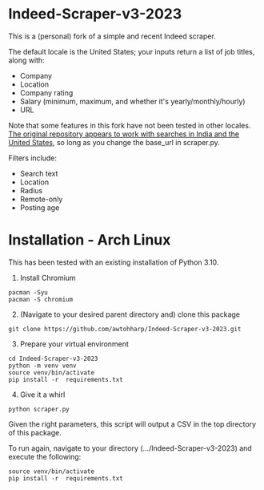 # Indeed-Scraper-v3-2023
This is a (personal) fork of a simple and recent Indeed scraper. 

The default locale is the United States; your inputs return a list of job titles, along with:
- Company
- Location
- Company rating
- Salary (minimum, maximum, and whether it's yearly/monthly/hourly)
- URL

Note that some features in this fork have not been tested in other locales. [The original repository appears to work with searches in India and the United States](https://github.com/RDxR10/Indeed-Scraper-v3-2023), so long as you change the base_url in scraper.py.

Filters include: 
- Search text
- Location
- Radius
- Remote-only
- Posting age

# Installation - Arch Linux

This has been tested with an existing installation of Python 3.10.

1. Install Chromium
```
pacman -Syu
pacman -S chromium
```
2. (Navigate to your desired parent directory and) clone this package
```
git clone https://github.com/awtohharp/Indeed-Scraper-v3-2023.git
```
3. Prepare your virtual environment
```
cd Indeed-Scraper-v3-2023
python -m venv venv
source venv/bin/activate
pip install -r  requirements.txt
```
4. Give it a whirl
```
python scraper.py
```

Given the right parameters, this script will output a CSV in the top directory of this package.

To run again, navigate to your directory (.../Indeed-Scraper-v3-2023) and execute the following:
```
source venv/bin/activate
pip install -r  requirements.txt
```
